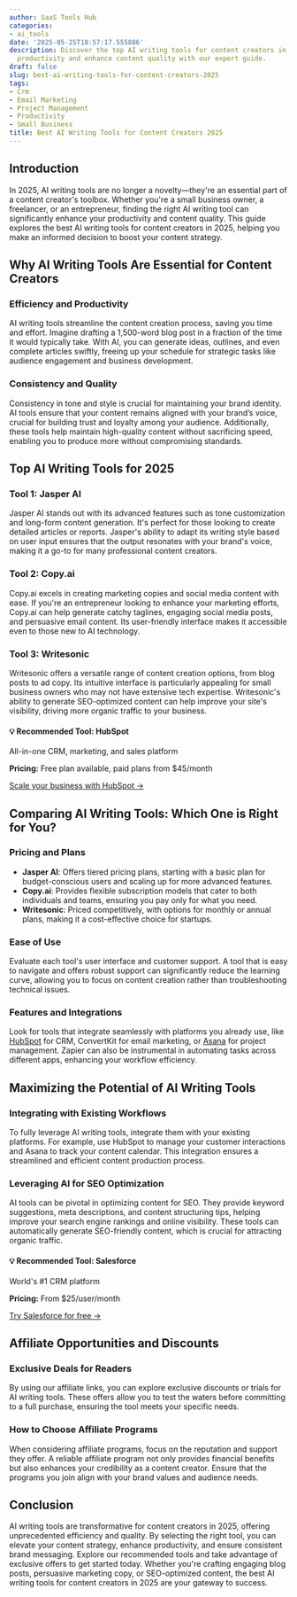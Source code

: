 ```yaml
---
author: SaaS Tools Hub
categories:
- ai_tools
date: '2025-05-25T18:57:17.555886'
description: Discover the top AI writing tools for content creators in 2025. Boost
  productivity and enhance content quality with our expert guide.
draft: false
slug: best-ai-writing-tools-for-content-creators-2025
tags:
- Crm
- Email Marketing
- Project Management
- Productivity
- Small Business
title: Best AI Writing Tools for Content Creators 2025
---
```


## Introduction

In 2025, AI writing tools are no longer a novelty—they're an essential part of a content creator's toolbox. Whether you're a small business owner, a freelancer, or an entrepreneur, finding the right AI writing tool can significantly enhance your productivity and content quality. This guide explores the best AI writing tools for content creators in 2025, helping you make an informed decision to boost your content strategy.

## Why AI Writing Tools Are Essential for Content Creators

### Efficiency and Productivity

AI writing tools streamline the content creation process, saving you time and effort. Imagine drafting a 1,500-word blog post in a fraction of the time it would typically take. With AI, you can generate ideas, outlines, and even complete articles swiftly, freeing up your schedule for strategic tasks like audience engagement and business development.

### Consistency and Quality

Consistency in tone and style is crucial for maintaining your brand identity. AI tools ensure that your content remains aligned with your brand’s voice, crucial for building trust and loyalty among your audience. Additionally, these tools help maintain high-quality content without sacrificing speed, enabling you to produce more without compromising standards.

## Top AI Writing Tools for 2025

### Tool 1: Jasper AI

Jasper AI stands out with its advanced features such as tone customization and long-form content generation. It's perfect for those looking to create detailed articles or reports. Jasper's ability to adapt its writing style based on user input ensures that the output resonates with your brand's voice, making it a go-to for many professional content creators.

### Tool 2: Copy.ai

Copy.ai excels in creating marketing copies and social media content with ease. If you're an entrepreneur looking to enhance your marketing efforts, Copy.ai can help generate catchy taglines, engaging social media posts, and persuasive email content. Its user-friendly interface makes it accessible even to those new to AI technology.

### Tool 3: Writesonic

Writesonic offers a versatile range of content creation options, from blog posts to ad copy. Its intuitive interface is particularly appealing for small business owners who may not have extensive tech expertise. Writesonic's ability to generate SEO-optimized content can help improve your site's visibility, driving more organic traffic to your business.


<div class="affiliate-cta">
<h4>💡 Recommended Tool: HubSpot</h4>
<p>All-in-one CRM, marketing, and sales platform</p>
<p><strong>Pricing:</strong> Free plan available, paid plans from $45/month</p>
<p><a href="https://go.try-hubspot.com/c/6231120/976131/12893" target="_blank" rel="noopener">Scale your business with HubSpot →</a></p>
</div>

## Comparing AI Writing Tools: Which One is Right for You?

### Pricing and Plans

- **Jasper AI**: Offers tiered pricing plans, starting with a basic plan for budget-conscious users and scaling up for more advanced features.
- **Copy.ai**: Provides flexible subscription models that cater to both individuals and teams, ensuring you pay only for what you need.
- **Writesonic**: Priced competitively, with options for monthly or annual plans, making it a cost-effective choice for startups.

### Ease of Use

Evaluate each tool's user interface and customer support. A tool that is easy to navigate and offers robust support can significantly reduce the learning curve, allowing you to focus on content creation rather than troubleshooting technical issues.

### Features and Integrations

Look for tools that integrate seamlessly with platforms you already use, like [HubSpot](https://go.try-hubspot.com/c/6231120/976131/12893) for CRM, ConvertKit for email marketing, or [Asana](https://asana.com/create-account) for project management. Zapier can also be instrumental in automating tasks across different apps, enhancing your workflow efficiency.

## Maximizing the Potential of AI Writing Tools

### Integrating with Existing Workflows

To fully leverage AI writing tools, integrate them with your existing platforms. For example, use HubSpot to manage your customer interactions and Asana to track your content calendar. This integration ensures a streamlined and efficient content production process.

### Leveraging AI for SEO Optimization

AI tools can be pivotal in optimizing content for SEO. They provide keyword suggestions, meta descriptions, and content structuring tips, helping improve your search engine rankings and online visibility. These tools can automatically generate SEO-friendly content, which is crucial for attracting organic traffic.


<div class="affiliate-cta">
<h4>💡 Recommended Tool: Salesforce</h4>
<p>World's #1 CRM platform</p>
<p><strong>Pricing:</strong> From $25/user/month</p>
<p><a href="https://www.salesforce.com/form/signup/freetrial-sales/" target="_blank" rel="noopener">Try Salesforce for free →</a></p>
</div>

## Affiliate Opportunities and Discounts

### Exclusive Deals for Readers

By using our affiliate links, you can explore exclusive discounts or trials for AI writing tools. These offers allow you to test the waters before committing to a full purchase, ensuring the tool meets your specific needs.

### How to Choose Affiliate Programs

When considering affiliate programs, focus on the reputation and support they offer. A reliable affiliate program not only provides financial benefits but also enhances your credibility as a content creator. Ensure that the programs you join align with your brand values and audience needs.

## Conclusion

AI writing tools are transformative for content creators in 2025, offering unprecedented efficiency and quality. By selecting the right tool, you can elevate your content strategy, enhance productivity, and ensure consistent brand messaging. Explore our recommended tools and take advantage of exclusive offers to get started today. Whether you're crafting engaging blog posts, persuasive marketing copy, or SEO-optimized content, the best AI writing tools for content creators in 2025 are your gateway to success.